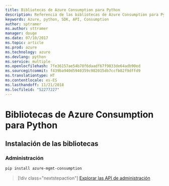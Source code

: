 ```yaml
---
title: Bibliotecas de Azure Consumption para Python
description: Referencia de las bibliotecas de Azure Consumption para Python
keywords: Azure, python, SDK, API, Consumption
author: sptramer
ms.author: sttramer
manager: douge
ms.date: 07/10/2017
ms.topic: article
ms.prod: azure
ms.technology: azure
ms.devlang: python
ms.service: multiple
ms.openlocfilehash: 7fe36157ae54b78f6daadf67f9833de64adb90ed
ms.sourcegitcommit: f439ba940d5940359c982015db7ccfb82f9dffd9
ms.translationtype: HT
ms.contentlocale: es-ES
ms.lasthandoff: 11/21/2018
ms.locfileid: "52277227"
---
```

# <a name="azure-consumption-libraries-for-python"></a>Bibliotecas de Azure Consumption para Python

## <a name="install-the-libraries"></a>Instalación de las bibliotecas


### <a name="management"></a>Administración

```bash
pip install azure-mgmt-consumption
```
> [!div class="nextstepaction"]
> [Explorar las API de administración](/python/api/overview/azure/consumption/management)